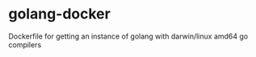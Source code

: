 golang-docker
=============

Dockerfile for getting an instance of golang with darwin/linux amd64 go compilers
